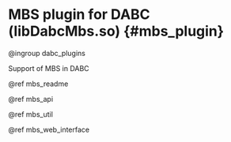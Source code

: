 # MBS plugin for DABC (libDabcMbs.so) {#mbs_plugin}

@ingroup dabc_plugins

Support of MBS in DABC

@ref mbs_readme

@ref mbs_api

@ref mbs_util

@ref mbs_web_interface
